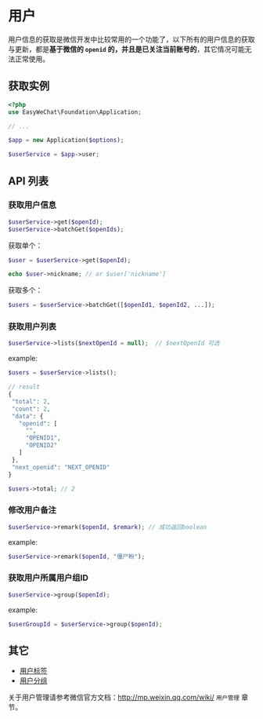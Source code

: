 # 用户


用户信息的获取是微信开发中比较常用的一个功能了，以下所有的用户信息的获取与更新，都是**基于微信的 `openid` 的，并且是已关注当前账号的**，其它情况可能无法正常使用。

## 获取实例

```php
<?php
use EasyWeChat\Foundation\Application;

// ...

$app = new Application($options);

$userService = $app->user;
```

## API 列表

### 获取用户信息

```php
$userService->get($openId);
$userService->batchGet($openIds);
```

获取单个：

```php
$user = $userService->get($openId);

echo $user->nickname; // or $user['nickname']
```

获取多个：

```php
$users = $userService->batchGet([$openId1, $openId2, ...]);
```

### 获取用户列表

```php
$userService->lists($nextOpenId = null);  // $nextOpenId 可选
```

 example:

 ```php
 $users = $userService->lists();

 // result
 {
  "total": 2,
  "count": 2,
  "data": {
    "openid": [
      "",
      "OPENID1",
      "OPENID2"
    ]
  },
  "next_openid": "NEXT_OPENID"
}

$users->total; // 2
 ```

### 修改用户备注

```php
$userService->remark($openId, $remark); // 成功返回boolean
```

example:

```php
$userService->remark($openId, "僵尸粉");
```

### 获取用户所属用户组ID

```php
$userService->group($openId);
```

example:

```php
$userGroupId = $userService->group($openId);
```

## 其它

- [用户标签](user-tag.html)
- [用户分组](user-group.html)

关于用户管理请参考微信官方文档：http://mp.weixin.qq.com/wiki/ `用户管理` 章节。